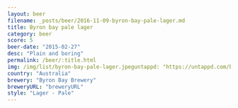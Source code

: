 ```yaml
---
layout: beer
filename: _posts/beer/2016-11-09-byron-bay-pale-lager.md
title: Byron bay pale lager
category: beer
score: 5
beer-date: "2015-02-27"
desc: "Plain and boring"
permalink: /beer/:title.html
img: /img/list/byron-bay-pale-lager.jpeguntappd: "https://untappd.com/b/byron-bay-brewery-pale-lager/296164"
country: "Australia"
brewery: "Byron Bay Brewery"
breweryURL: "breweryURL"
style: "Lager - Pale"
---
```

